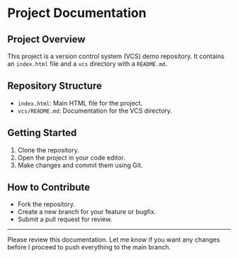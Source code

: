 # Project Documentation

## Project Overview

This project is a version control system (VCS) demo repository. It contains an `index.html` file and a `vcs` directory with a `README.md`.

## Repository Structure

- `index.html`: Main HTML file for the project.
- `vcs/README.md`: Documentation for the VCS directory.

## Getting Started

1. Clone the repository.
2. Open the project in your code editor.
3. Make changes and commit them using Git.

## How to Contribute

- Fork the repository.
- Create a new branch for your feature or bugfix.
- Submit a pull request for review.

---

Please review this documentation. Let me know if you want any changes before I proceed to push everything to the main branch.